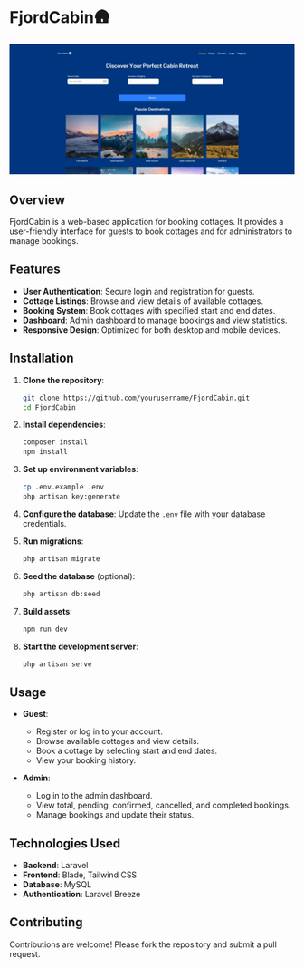 # FjordCabin🛖

![Home Page](/public/FjordCabin.jpg 'Preview Of The Home Page')

## Overview

FjordCabin is a web-based application for booking cottages. It provides a user-friendly interface for guests to book cottages and for administrators to manage bookings.

## Features

- **User Authentication**: Secure login and registration for guests.
- **Cottage Listings**: Browse and view details of available cottages.
- **Booking System**: Book cottages with specified start and end dates.
- **Dashboard**: Admin dashboard to manage bookings and view statistics.
- **Responsive Design**: Optimized for both desktop and mobile devices.

## Installation

1. **Clone the repository**:

    ```bash
    git clone https://github.com/yourusername/FjordCabin.git
    cd FjordCabin
    ```

2. **Install dependencies**:

    ```bash
    composer install
    npm install
    ```

3. **Set up environment variables**:

    ```bash
    cp .env.example .env
    php artisan key:generate
    ```

4. **Configure the database**:
   Update the `.env` file with your database credentials.

5. **Run migrations**:

    ```bash
    php artisan migrate
    ```

6. **Seed the database** (optional):

    ```bash
    php artisan db:seed
    ```

7. **Build assets**:

    ```bash
    npm run dev
    ```

8. **Start the development server**:
    ```bash
    php artisan serve
    ```

## Usage

- **Guest**:

    - Register or log in to your account.
    - Browse available cottages and view details.
    - Book a cottage by selecting start and end dates.
    - View your booking history.

- **Admin**:
    - Log in to the admin dashboard.
    - View total, pending, confirmed, cancelled, and completed bookings.
    - Manage bookings and update their status.

## Technologies Used

- **Backend**: Laravel
- **Frontend**: Blade, Tailwind CSS
- **Database**: MySQL
- **Authentication**: Laravel Breeze

## Contributing

Contributions are welcome! Please fork the repository and submit a pull request.
